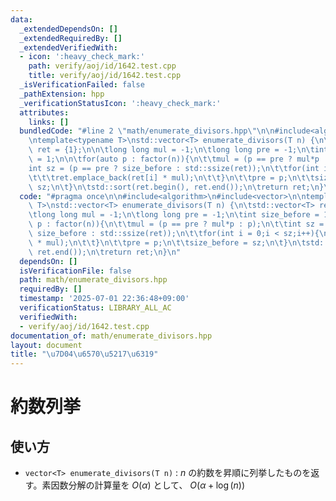 ```yaml
---
data:
  _extendedDependsOn: []
  _extendedRequiredBy: []
  _extendedVerifiedWith:
  - icon: ':heavy_check_mark:'
    path: verify/aoj/id/1642.test.cpp
    title: verify/aoj/id/1642.test.cpp
  _isVerificationFailed: false
  _pathExtension: hpp
  _verificationStatusIcon: ':heavy_check_mark:'
  attributes:
    links: []
  bundledCode: "#line 2 \"math/enumerate_divisors.hpp\"\n\n#include<algorithm>\n#include<vector>\n\
    \ntemplate<typename T>\nstd::vector<T> enumerate_divisors(T n) {\n\tstd::vector<T>\
    \ ret = {1};\n\n\tlong long mul = -1;\n\tlong long pre = -1;\n\tint size_before\
    \ = 1;\n\n\tfor(auto p : factor(n)){\n\t\tmul = (p == pre ? mul*p : p);\n\t\t\
    int sz = (p == pre ? size_before : std::ssize(ret));\n\t\tfor(int i = 0;i < sz;i++){\n\
    \t\t\tret.emplace_back(ret[i] * mul);\n\t\t}\n\t\tpre = p;\n\t\tsize_before =\
    \ sz;\n\t}\n\tstd::sort(ret.begin(), ret.end());\n\treturn ret;\n}\n"
  code: "#pragma once\n\n#include<algorithm>\n#include<vector>\n\ntemplate<typename\
    \ T>\nstd::vector<T> enumerate_divisors(T n) {\n\tstd::vector<T> ret = {1};\n\n\
    \tlong long mul = -1;\n\tlong long pre = -1;\n\tint size_before = 1;\n\n\tfor(auto\
    \ p : factor(n)){\n\t\tmul = (p == pre ? mul*p : p);\n\t\tint sz = (p == pre ?\
    \ size_before : std::ssize(ret));\n\t\tfor(int i = 0;i < sz;i++){\n\t\t\tret.emplace_back(ret[i]\
    \ * mul);\n\t\t}\n\t\tpre = p;\n\t\tsize_before = sz;\n\t}\n\tstd::sort(ret.begin(),\
    \ ret.end());\n\treturn ret;\n}\n"
  dependsOn: []
  isVerificationFile: false
  path: math/enumerate_divisors.hpp
  requiredBy: []
  timestamp: '2025-07-01 22:36:48+09:00'
  verificationStatus: LIBRARY_ALL_AC
  verifiedWith:
  - verify/aoj/id/1642.test.cpp
documentation_of: math/enumerate_divisors.hpp
layout: document
title: "\u7D04\u6570\u5217\u6319"
---
```


# 約数列挙

## 使い方

- ``vector<T> enumerate_divisors(T n)`` : $n$ の約数を昇順に列挙したものを返す。素因数分解の計算量を $O(\alpha)$ として、 $O(\alpha + \log(n))$
